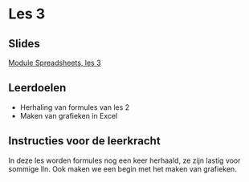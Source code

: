 # Les 3

## Slides

[Module Spreadsheets, les 3](https://slides.com/felienne/python-klas-3-module-1-les-3)

## Leerdoelen

* Herhaling van formules van les 2
* Maken van grafieken in Excel

## Instructies voor de leerkracht

In deze les worden formules nog een keer herhaald, ze zijn lastig voor sommige lln. Ook maken we een begin met het maken van grafieken.

